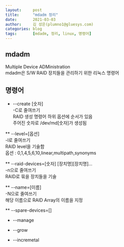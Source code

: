 ```yaml
---
layout:     post
title:      "mdadm 정리"
date:       2021-03-03
author:     김 성은(plumno1@gluesys.com)
categories: blog
tags:       [mdadm, 정리, linux, 명령어]
---
```


## mdadm

Multiple Device ADMinistration    
mdadm은 S/W RAID 장치들을 관리하기 위한 리눅스 명령어   

## 명령어

 * --create [숫자]   
   -C로 줄여쓰기    
   RAID 생성 명령어 하위 옵션에 순서가 있음   
   주어진 숫자로 /dev/md[숫자]가 생성됨   

 ** --level=[옵션]   
    -l로 줄여쓰기    
    RAID level을 기술함    
    옵션 : 0,1,4,5,6,10,linear,multipath,synonyms    

 ** --raid-devices=[숫자] [장치명][장치명]...    
    -n으로 줄여쓰기    
    RAID로 묶을 장치들을 기술   

 ** --name=[이름]   
    -N으로 줄여쓰기    
    해당 이름으로 RAID Array의 이름을 지정    

 ** --spare-devices=[]    

 * --manage   

 * --grow   

 * --incremetal
